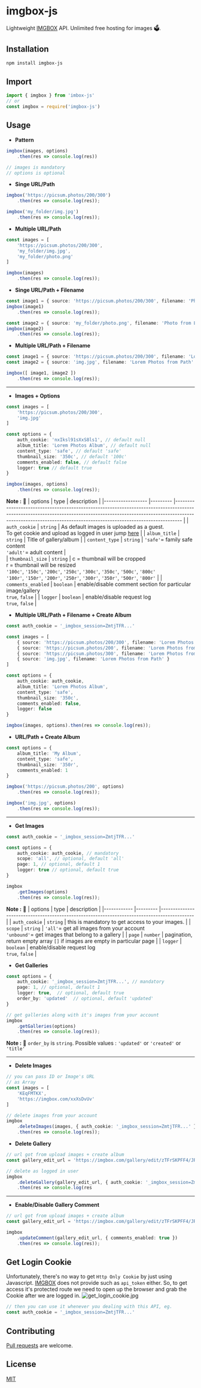 # imgbox-js

Lightweight [IMGBOX](https://imgbox.com) API. Unlimited free hosting for images 🗳️.

## Installation

```bash
npm install imgbox-js
```

## Import

```ts
import { imgbox } from 'imbox-js'
// or
const imgbox = require('imgbox-js')
```

## Usage

- **Pattern**
```ts
imgbox(images, options)
    .then(res => console.log(res))

// images is mandatory
// options is optional
```

- **Singe URL/Path**
```ts
imgbox('https://picsum.photos/200/300')
    .then(res => console.log(res));

imgbox('my_folder/img.jpg')
    .then(res => console.log(res));
```

- **Multiple URL/Path**
```ts
const images = [
    'https://picsum.photos/200/300',
    'my_folder/img.jpg',
    'my_folder/photo.png'
]

imgbox(images)
    .then(res => console.log(res));
```

- **Singe URL/Path + Filename**
```ts
const image1 = { source: 'https://picsum.photos/200/300', filename: 'Photo from URL' }
imgbox(image1)
    .then(res => console.log(res));

const image2 = { source: 'my_folder/photo.png', filename: 'Photo from Local Path' }
imgbox(image2)
    .then(res => console.log(res));
```

- **Multiple URL/Path + Filename**
```ts
const image1 = { source: 'https://picsum.photos/200/300', filename: 'Lorem Photos from URL' }
const image2 = { source: 'img.jpg', filename: 'Lorem Photos from Path' }

imgbox([ image1, image2 ])
    .then(res => console.log(res));
```

---

- **Images + Options**
```ts
const images = [
    'https://picsum.photos/200/300',
    'img.jpg'
]

const options = {
    auth_cookie: 'nxIksl91sXxS8ls1', // default null 
    album_title: 'Lorem Photos Album', // default null 
    content_type: 'safe', // default 'safe' 
    thumbnail_size: '350c', // default '100c'
    comments_enabled: false, // default false 
    logger: true // default true 
}

imgbox(images, options)
    .then(res => console.log(res));
```

**Note :** 🚀
| options            | type      | description                                                                                                                                                                                                                                      |
|------------------  |---------  |---------------------------------------------------------------------------------------------------------------------------------------------------------------------------------------------------------------------------------------------     |
| `auth_cookie`      | `string`  | As default images is uploaded as a guest. <br />To get cookie and upload as logged in user jump [here](https://github.com/empun/imbox-js/#readme)                                                                                                |
| `album_title`      | `string`  | Title of gallery/album                                                                                                                                                                                                                           |
| `content_type`     | `string`  | `'safe'`= family safe content <br /> `'adult'`= adult content                                                                                                                                                                                    |   
| `thumbnail_size`   | `string`  | c = thumbnail will be cropped <br /> r = thumbnail will be resized <br />  `'100c'`, `'150c'`, `'200c'`, `'250c'`, `'300c'`, `'350c'`, `'500c'`, `'800c'` <br /> `'100r'`, `'150r'`, `'200r'`, `'250r'`, `'300r'`, `'350r'`, `'500r'`, `'800r'`  |
| `comments_enabled` | `boolean` | enable/disable comment section for particular image/gallery <br /> `true`, `false`                                                                                                                                                               |
| `logger`           | `boolean` | enable/disable request log <br /> `true`, `false`                                                                                                                                                                                                |


- **Multiple URL/Path + Filename + Create Album**
```ts
const auth_cookie = '_imgbox_session=ZmtjTFR...'

const images = [
    { source: 'https://picsum.photos/200/300', filename: 'Lorem Photos from URL' },
    { source: 'https://picsum.photos/200', filename: 'Lorem Photos from URL' },
    { source: 'https://picsum.photos/300', filename: 'Lorem Photos from URL' },
    { source: 'img.jpg', filename: 'Lorem Photos from Path' }
]

const options = {
    auth_cookie: auth_cookie,
    album_title: 'Lorem Photos Album',
    content_type: 'safe',
    thumbnail_size: '350c',
    comments_enabled: false,
    logger: false
}

imgbox(images, options).then(res => console.log(res));
```

- **URL/Path + Create Album**
```ts
const options = {
    album_title: 'My Album',
    content_type: 'safe',
    thumbnail_size: '350r',
    comments_enabled: 1
}

imgbox('https://picsum.photos/200', options)
    .then(res => console.log(res));

imgbox('img.jpg', options)
    .then(res => console.log(res));
```

---

- **Get Images**
```ts
const auth_cookie = '_imgbox_session=ZmtjTFR...'

const options = {
    auth_cookie: auth_cookie, // mandatory
    scope: 'all', // optional, default 'all'
    page: 1, // optional, default 1
    logger: true // optional, default true
}

imgbox
    .getImages(options)
    .then(res => console.log(res));
```

**Note :** 🚀
| options         | type      | description                                                                                       |
|------------     |---------  |--------------------------------------------------------------------------------------------       |
| `auth_cookie`   | `string`  | this is mandatory to get access to your images.                                                   |
| `scope`         | `string`  | `'all'`= get all images from your account <br /> `'unbound'`= get images that belong to a gallery |
| `page`          | `number`  | pagination, return empty array `[]` if images are empty in particular page                        |
| `logger`        | `boolean` | enable/disable request log <br /> `true`, `false`                                                 |   

- **Get Galleries**
```ts
const options = {
    auth_cookie: '_imgbox_session=ZmtjTFR...', // mandatory
    page: 1, // optional, default 1
    logger: true,  // optional, default true
    order_by: 'updated'  // optional, default 'updated'
}

// get galleries along with it's images from your account
imgbox
    .getGalleries(options)
    .then(res => console.log(res));
```

**Note :** 🚀
`order_by` is `string`. 
Possible values : `'updated'` or  `'created'` or  `'title'`

---

- **Delete Images**
```ts
// you can pass ID or Image's URL
// as Array 
const images = [
    'KEqFMTKX',
    'https://imgbox.com/xxXsDvUv'
]

// delete images from your account
imgbox
    .deleteImages(images, { auth_cookie: '_imgbox_session=ZmtjTFR...' })
    .then(res => console.log(res));
```

- **Delete Gallery**
```ts
// url got from upload images + create album
const gallery_edit_url = 'https://imgbox.com/gallery/edit/zTFrSKPFF4/JR0hdNWKEAeChDFi'

// delete as logged in user
imgbox
    .deleteGallery(gallery_edit_url, { auth_cookie: '_imgbox_session=ZmtjTFR...' })
    .then(res => console.log(res
```

---

- **Enable/Disable Gallery Comment**
```ts
// url got from upload images + create album
const gallery_edit_url = 'https://imgbox.com/gallery/edit/zTFrSKPFF4/JR0hdNWKEAeChDFi'

imgbox
    .updateComment(gallery_edit_url, { comments_enabled: true })
    .then(res => console.log(res));
```

## Get Login Cookie
Unfortunately, there's no way to get `Http Only Cookie` by just using Javascript. [IMGBOX](https://imgbox.com) does not provide such as `api_token` either. So, to get access it's protected route we need to open up the browser and grab the Cookie after we are logged in.
![get_login_cookie.jpg](imgbox-cookie.png?raw=true "Title")

```ts
// then you can use it whenever you dealing with this API, eg.
const auth_cookie = '_imgbox_session=ZmtjTFR...'
```

## Contributing
[Pull requests](https://github.com/empun/imgbox-js/pulls) are welcome.

## License
[MIT](https://choosealicense.com/licenses/mit/)